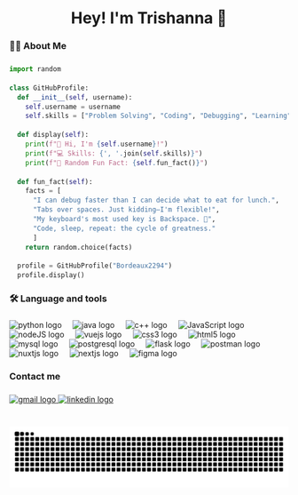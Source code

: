 <h1 align="center">Hey! I'm Trishanna 👋</h1>

###

<h3 align="left">👩‍💻  About Me</h3>

###

``` python
import random

class GitHubProfile:
  def __init__(self, username):
    self.username = username
    self.skills = ["Problem Solving", "Coding", "Debugging", "Learning"]
  
  def display(self):
    print(f"👋 Hi, I'm {self.username}!")
    print(f"💻 Skills: {', '.join(self.skills)}")
    print(f"🌟 Random Fun Fact: {self.fun_fact()}")
  
  def fun_fact(self):
    facts = [
      "I can debug faster than I can decide what to eat for lunch.",
      "Tabs over spaces. Just kidding—I'm flexible!",
      "My keyboard's most used key is Backspace. 🫠",
      "Code, sleep, repeat: the cycle of greatness."
      ]
    return random.choice(facts)
  
  profile = GitHubProfile("Bordeaux2294")
  profile.display()

```

###

<h3 align="left">🛠 Language and tools</h3>

###

<div align="left">
  <img src="https://cdn.jsdelivr.net/gh/devicons/devicon@latest/icons/python/python-original.svg" height="40" alt="python logo"  />
  <img width="12" />
  <img src="https://cdn.jsdelivr.net/gh/devicons/devicon@latest/icons/java/java-original.svg" height="40" alt="java logo" />
  <img width="12" />     
  <img src="https://cdn.jsdelivr.net/gh/devicons/devicon@latest/icons/cplusplus/cplusplus-original.svg" height="40" alt="c++ logo" />    
  <img width="12" />
  <img src="https://cdn.jsdelivr.net/gh/devicons/devicon@latest/icons/javascript/javascript-original.svg" height="40" alt="JavaScript logo"/>
  <img width="12" />
  <img src="https://cdn.jsdelivr.net/gh/devicons/devicon@latest/icons/nodejs/nodejs-original-wordmark.svg" height="40" alt="nodeJS logo"/>
  <img width="12" />      
  <img src="https://cdn.jsdelivr.net/gh/devicons/devicon@latest/icons/vuejs/vuejs-original.svg" height="40" alt="vuejs logo"/>
  <img width="12" />
  <img src="https://cdn.jsdelivr.net/gh/devicons/devicon@latest/icons/css3/css3-original.svg" height="40" alt="css3 logo"/>
  <img width="12" />
  <img src="https://cdn.jsdelivr.net/gh/devicons/devicon@latest/icons/html5/html5-original.svg" height="40" alt="html5 logo" />       
  <img width="12" />
  <img src="https://cdn.jsdelivr.net/gh/devicons/devicon@latest/icons/mysql/mysql-original-wordmark.svg" height="40" alt="mysql logo"/>
  <img width="12" />
  <img src="https://cdn.jsdelivr.net/gh/devicons/devicon@latest/icons/postgresql/postgresql-original-wordmark.svg" height="40" alt="postgresql logo" />
  <img width="12" />
  <img src="https://cdn.jsdelivr.net/gh/devicons/devicon@latest/icons/flask/flask-original-wordmark.svg" height="40" alt="flask logo" />
  <img width="12" />
  <img src="https://cdn.jsdelivr.net/gh/devicons/devicon@latest/icons/postman/postman-original.svg" height="40" alt="postman logo"/>
  <img width="12" />
  <img src="https://cdn.jsdelivr.net/gh/devicons/devicon@latest/icons/nuxtjs/nuxtjs-original-wordmark.svg" height="40" alt="nuxtjs logo"/>     
  <img width="12" />
  <img src="https://cdn.jsdelivr.net/gh/devicons/devicon@latest/icons/nextjs/nextjs-original-wordmark.svg" height="40" alt="nextjs logo" />
  <img width="12" />
  <img src="https://cdn.jsdelivr.net/gh/devicons/devicon@latest/icons/figma/figma-original.svg" height="40" alt="figma logo" />     
  <img width="12" />

</div>

###

<h3 align="left">Contact me</h3>

###

<div align="left">
  <a href="mailto:ford.trishanna876@gmail.com?subject=%20Trishanna%20Ford"><img src="https://img.shields.io/static/v1?message=Gmail&logo=gmail&label=&color=D14836&logoColor=white&labelColor=&style=for-the-badge" height="35" alt="gmail logo"  />
  <a href="https://www.linkedin.com/in/trishanna-ford-385bb0335/"><img src="https://img.shields.io/static/v1?message=LinkedIn&logo=linkedin&label=&color=0077B5&logoColor=white&labelColor=&style=for-the-badge" height="35" alt="linkedin logo"  />
</div>

###

<br clear="both">

 <picture>
  <source 
    media="(prefers-color-scheme: dark)" 
    srcset="https://github.com/Bordeaux2294/Bordeaux2294/blob/output/github-contribution-grid-snake-dark.svg" 
  />
  <source 
    media="(prefers-color-scheme: light)" 
    srcset="https://github.com/Bordeaux2294/Bordeaux2294/blob/output/github-contribution-grid-snake.svg" 
  />
  <img 
    alt="github-snake" 
    src="https://github.com/Bordeaux2294/Bordeaux2294/blob/output/github-contribution-grid-snake.svg" 
  />
</picture>


###
